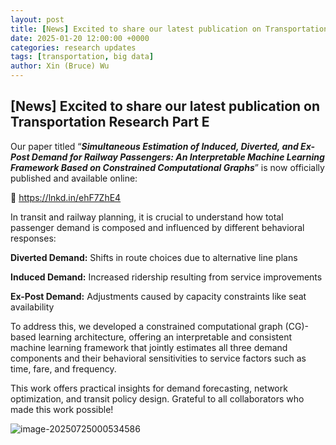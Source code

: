 ```yaml
---
layout: post
title: [News] Excited to share our latest publication on Transportation Research Part E
date: 2025-01-20 12:00:00 +0000
categories: research updates
tags: [transportation, big data]
author: Xin (Bruce) Wu
---
```


##  [News] Excited to share our latest publication on Transportation Research Part E

Our paper titled “***Simultaneous Estimation of Induced, Diverted, and Ex-Post Demand for Railway Passengers: An Interpretable Machine Learning Framework Based on Constrained Computational Graphs***” is now officially published and available online:



 🔗 https://lnkd.in/ehF7ZhE4



In transit and railway planning, it is crucial to understand how total passenger demand is composed and influenced by different behavioral responses:



**Diverted Demand:** Shifts in route choices due to alternative line plans

**Induced Demand:** Increased ridership resulting from service improvements

**Ex-Post Demand:** Adjustments caused by capacity constraints like seat availability



To address this, we developed a constrained computational graph (CG)-based learning architecture, offering an interpretable and consistent machine learning framework that jointly estimates all three demand components and their behavioral sensitivities to service factors such as time, fare, and frequency.



This work offers practical insights for demand forecasting, network optimization, and transit policy design. Grateful to all collaborators who made this work possible!

![image-20250725000534586](C:\Users\xwu03\AppData\Roaming\Typora\typora-user-images\image-20250725000534586.png)
